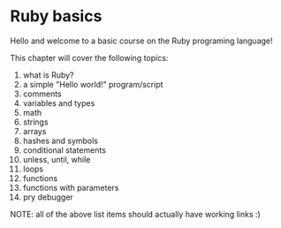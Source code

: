 # Ruby basics

Hello and welcome to a basic course on the Ruby programing language!

This chapter will cover the following topics:
1. what is Ruby?
2. a simple "Hello world!" program/script
3. comments
4. variables and types
5. math
6. strings
7. arrays
8. hashes and symbols
9. conditional statements
10. unless, until, while
11. loops
12. functions
13. functions with parameters
14. pry debugger

NOTE:
all of the above list items should actually have working links :)
